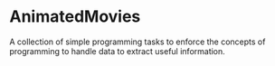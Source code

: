 # AnimatedMovies
A collection of simple programming tasks to enforce the concepts of programming to handle data to extract useful information. 
